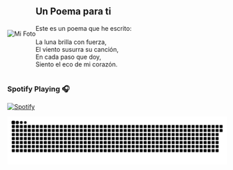 <div style="display: flex; align-items: center;">
  <!-- Imagen a la izquierda -->
  <img src="https://drive.google.com/uc?id=1C8diWt_NLdBsOETRP5Rmsz-WRtV6L5mw" alt="Mi Foto">

  <!-- Poema a la derecha -->
  <div style="max-width: 500px;">
    <h2>Un Poema para ti</h2>
    <p>Este es un poema que he escrito:</p>
    <p>
      La luna brilla con fuerza, <br>
      El viento susurra su canción, <br>
      En cada paso que doy, <br>
      Siento el eco de mi corazón.
    </p>
  </div>
</div>


### Spotify Playing 🎧
[![Spotify](https://novatorem.visualbean.vercel.app/api/spotify)](https://open.spotify.com/user/1112981871)

![snake gif](https://github.com/TekyaygilFethi/TekyaygilFethi/blob/output/github-contribution-grid-snake.svg)
